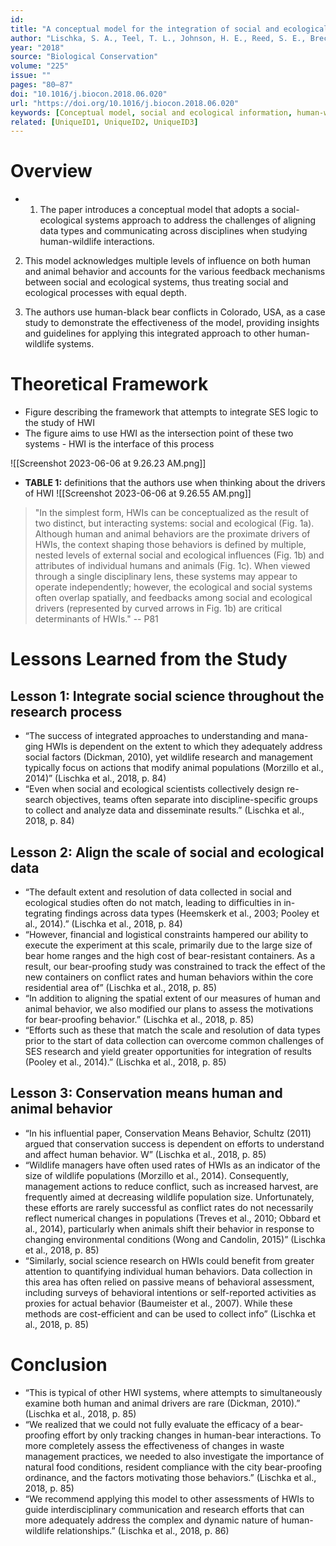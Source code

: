 ```yaml
---
id: 
title: "A conceptual model for the integration of social and ecological information to understand human-wildlife interactions"
author: "Lischka, S. A., Teel, T. L., Johnson, H. E., Reed, S. E., Breck, S., Don Carlos, A., & Crooks, K. R."
year: "2018"
source: "Biological Conservation"
volume: "225"
issue: ""
pages: "80–87"
doi: "10.1016/j.biocon.2018.06.020"
url: "https://doi.org/10.1016/j.biocon.2018.06.020"
keywords: [Conceptual model, social and ecological information, human-wildlife interactions]
related: [UniqueID1, UniqueID2, UniqueID3]
---
```



# Overview

- 1. The paper introduces a conceptual model that adopts a social-ecological systems approach to address the challenges of aligning data types and communicating across disciplines when studying human-wildlife interactions. 

2. This model acknowledges multiple levels of influence on both human and animal behavior and accounts for the various feedback mechanisms between social and ecological systems, thus treating social and ecological processes with equal depth.

3. The authors use human-black bear conflicts in Colorado, USA, as a case study to demonstrate the effectiveness of the model, providing insights and guidelines for applying this integrated approach to other human-wildlife systems.

# Theoretical Framework
- Figure describing the framework that attempts to integrate SES logic to the study of HWI
- The figure aims to use HWI as the intersection point of these two systems - HWI is the interface of this process

![[Screenshot 2023-06-06 at 9.26.23 AM.png]]
- **TABLE 1:** definitions that the authors use when thinking about the drivers of HWI
![[Screenshot 2023-06-06 at 9.26.55 AM.png]]
>"In the simplest form, HWIs can be conceptualized as the result of two distinct, but interacting systems: social and ecological (Fig. 1a).  Although human and animal behaviors are the proximate drivers of HWIs, the context shaping those behaviors is defined by multiple, nested levels of external social and ecological influences (Fig. 1b) and attributes of individual humans and animals (Fig. 1c). When viewed through a single disciplinary lens, these systems may appear to operate independently; however, the ecological and social systems often overlap spatially, and feedbacks among social and ecological drivers (represented by curved arrows in Fig. 1b) are critical determinants of HWIs." -- P81

# Lessons Learned from the Study
## Lesson 1: Integrate social science throughout the research process
- “The success of integrated approaches to understanding and mana- ging HWIs is dependent on the extent to which they adequately address social factors (Dickman, 2010), yet wildlife research and management typically focus on actions that modify animal populations (Morzillo et al., 2014)” (Lischka et al., 2018, p. 84)
- “Even when social and ecological scientists collectively design re- search objectives, teams often separate into discipline-specific groups to collect and analyze data and disseminate results.” (Lischka et al., 2018, p. 84)
## Lesson 2: Align the scale of social and ecological data
- “The default extent and resolution of data collected in social and ecological studies often do not match, leading to difficulties in in- tegrating findings across data types (Heemskerk et al., 2003; Pooley et al., 2014).” (Lischka et al., 2018, p. 84)
- “However, financial and logistical constraints hampered our ability to execute the experiment at this scale, primarily due to the large size of bear home ranges and the high cost of bear-resistant containers. As a result, our bear-proofing study was constrained to track the effect of the new containers on conflict rates and human behaviors within the core residential area of” (Lischka et al., 2018, p. 85)
- “In addition to aligning the spatial extent of our measures of human and animal behavior, we also modified our plans to assess the motivations for bear-proofing behavior.” (Lischka et al., 2018, p. 85)
- “Efforts such as these that match the scale and resolution of data types prior to the start of data collection can overcome common challenges of SES research and yield greater opportunities for integration of results (Pooley et al., 2014).” (Lischka et al., 2018, p. 85)
## Lesson 3: Conservation means human and animal behavior
- “In his influential paper, Conservation Means Behavior, Schultz (2011) argued that conservation success is dependent on efforts to understand and affect human behavior. W” (Lischka et al., 2018, p. 85)
- “Wildlife managers have often used rates of HWIs as an indicator of the size of wildlife populations (Morzillo et al., 2014). Consequently, management actions to reduce conflict, such as increased harvest, are frequently aimed at decreasing wildlife population size. Unfortunately, these efforts are rarely successful as conflict rates do not necessarily reflect numerical changes in populations (Treves et al., 2010; Obbard et al., 2014), particularly when animals shift their behavior in response to changing environmental conditions (Wong and Candolin, 2015)” (Lischka et al., 2018, p. 85)
- “Similarly, social science research on HWIs could benefit from greater attention to quantifying individual human behaviors. Data collection in this area has often relied on passive means of behavioral assessment, including surveys of behavioral intentions or self-reported activities as proxies for actual behavior (Baumeister et al., 2007). While these methods are cost-efficient and can be used to collect info” (Lischka et al., 2018, p. 85)

# Conclusion
- “This is typical of other HWI systems, where attempts to simultaneously examine both human and animal drivers are rare (Dickman, 2010).” (Lischka et al., 2018, p. 85)
- “We realized that we could not fully evaluate the efficacy of a bear-proofing effort by only tracking changes in human-bear interactions. To more completely assess the effectiveness of changes in waste management practices, we needed to also investigate the importance of natural food conditions, resident compliance with the city bear-proofing ordinance, and the factors motivating those behaviors.” (Lischka et al., 2018, p. 85)
- “We recommend applying this model to other assessments of HWIs to guide interdisciplinary communication and research efforts that can more adequately address the complex and dynamic nature of human- wildlife relationships.” (Lischka et al., 2018, p. 86)